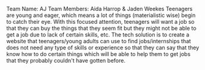 Team Name: AJ 
Team Members: Aida Harrop & Jaden Weekes
Teenagers are young and eager, which means a lot of things (materialistic wise) begin to catch their eye. With this focused attention, teenagers will want a job so that they can buy the things that they seem fit but they might not be able to get a job due to lack of certain skills, etc.
The tech solution is to create a website that teenagers/young adults can use to find jobs/internships that does not need any type of skills or experience so that they can say that they know how to do certain things which will be able to help them to get jobs that they probably couldn't have gotten before.

